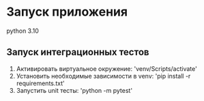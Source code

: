 # Запуск приложения
python 3.10

## Запуск интеграционных тестов
1) Активировать виртуальное окружение:
    'venv/Scripts/activate'
2) Установить необходимые зависимости в venv:
    'pip install -r requirements.txt'
3) Запустить unit тесты:
    'python -m pytest'
